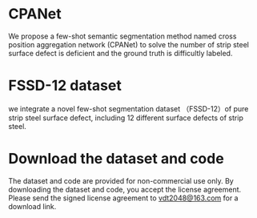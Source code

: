 # CPANet
We propose a few-shot semantic segmentation method named cross position aggregation network (CPANet) to solve the number of strip steel surface defect is deficient and the ground truth is difficultly labeled.

# FSSD-12 dataset
we integrate a novel few-shot segmentation dataset （FSSD-12）of pure strip steel surface defect, including 12 different surface defects of strip steel.

# Download the dataset and code
The dataset and code are provided for non-commercial use only. By downloading the dataset and code, you accept the license agreement. Please send the signed license agreement to  vdt2048@163.com for a download link.
